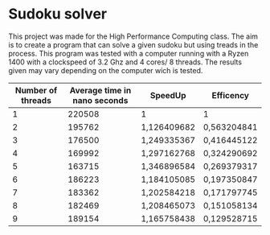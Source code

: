 # Sudoku solver
This project was made for the High Performance Computing class. The aim is to create a program that can solve a given sudoku but using treads in the process.
This program was tested with a computer running with a Ryzen 1400 with a clockspeed of 3.2 Ghz and 4 cores/ 8 threads.
The results given may vary depending on the computer wich is tested. 

<table>
    <thead>
      <tr>
        <th>Number of threads</th>
        <th>Average time in nano seconds</th>
        <th>SpeedUp</th>
        <th>Efficency</th>
      </tr>
    </thead>
    <tbody>
        <tr>
            <td>1</td>
            <td>220508</td>
            <td>1</td>
            <td>1</td>
        </tr>
        <tr>
            <td>2</td>
            <td>195762</td>
            <td>1,126409682</td>
            <td>0,563204841</td>
        </tr>
        <tr>
            <td>3</td>
            <td>176500</td>
            <td>1,249335367</td>
            <td>0,416445122</td>
        </tr>
        <tr>
            <td>4</td>
            <td>169992</td>
            <td>1,297162768</td>
            <td>0,324290692</td>
        </tr>
        <tr>
            <td>5</td>
            <td>163715</td>
            <td>1,346896584</td>
            <td>0,269379317</td>
        </tr>
        <tr>
            <td>6</td>
            <td>186223</td>
            <td>1,184105085</td>
            <td>0,197350847</td>
        </tr>
        <tr>
            <td>7</td>
            <td>183362</td>
            <td>1,202584218</td>
            <td>0,171797745</td>
        </tr>
        <tr>
            <td>8</td>
            <td>182469</td>
            <td>1,208465073</td>
            <td>0,151058134</td>
        </tr>
        <tr>
            <td>9</td>
            <td>189154</td>
            <td>1,165758438</td>
            <td>0,129528715</td>
        </tr>        
    </tbody>
  </table>
